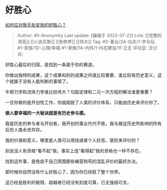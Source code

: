 # 好胜心
[如何应对我无处安放的好胜心？](https://www.zhihu.com/question/544567558/answer/2586553752)

> Author: #0-Anonymity
> Last update: [编辑于 2022-07-22]
> Link: [[完整的清高]] [[小吉尼斯]] [[有修养]] [[伟大]]
> Tag: #2-事业/2A-功夫/1-学与玩 #1-家族/1D-心理/幸福 #1-家族/1A-内外/1-内在建设/1f-立志
> 评论区:
> 泛讨论:

好胜心最后的归宿，是找到一条属于你的赛道。

你做出独特的成果，这个成果和别的成果之间谁比较重要、谁比较有历史意义，这个就属于没有人能判断的事情了。

牛顿力学和流体力学谁比较伟大？勾股定律和二元一次方程的解法谁更重要？

一旦你做的是开创性工作，你就超脱了人类的评价体系，只能由历史来评价你了。

**做人要幸福的一大秘诀就是有历史参与感。**

我是历史的参与者与开创者，我开创的事业代代不绝，我与被这历史所影响的所有后世人类永世共存。

我的价值和意义，哪里是人类可以用钱或者个人好恶、褒贬来评价的？

别说没人有资格“看不起”我，事实上连“看得起”我的资格也一样不存在。

找到这件事，是免疫于自己周围那些蝇营狗苟的混乱评价的最好办法。

那时候你自然没有什么好胜心了，因为你已经胜了整个世界。

这已经是胜利的极限，超越者已经没有刻度可算，已无强弱可言。
